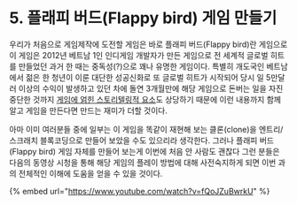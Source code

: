 # 5. 플래피 버드(Flappy bird) 게임 만들기

우리가 처음으로 게임제작에 도전할 게임은 바로 플래피 버드(Flappy bird)란 게임으로 이 게임은 2012년 베트남 1인 인디게임 개발자가 만든 게임으로 전 세계적 글로벌 히트를 만들었던 과거 한 때는 중독성(?)으로 꽤나 유명한 게임이다. 특별히 개도국인 베트남에서 젊은 한 청년이 이룬 대단한 성공신화로 또 글로벌 히트가 시작되어 당시 일 5만달러 이상의 수익이 발생하고 있던 차에 돌연 3개월만에 해당 게임으로 돈버는 일을 자진 중단한 것까지 [게임에 얽힌 스토리텔링적 요소](https://www.thisisgame.com/webzine/series/nboard/212/?n=116507\&series=26)도 상당하기 때문에 이런 내용까지 함께 알고 게임을 만든다면 만드는 재미가 더할 것이다.

아마 이미 여러분들 중에 일부는 이 게임을 똑같이 재현해 보는 클론(clone)을 엔트리/스크래치 블록코딩으로 만들어 보았을 수도 있으리라 생각한다. 그러나 플래피 버드(Flappy bird) 게임 자체를 만들어 보는게 이번에 처음 안 사람도 괜찮다 그런 분들은 다음의 동영상 시청을 통해 해당 게임의 플레이 방법에 대해 사전숙지하게 되면 이번 과의 전체적인 이해에 도움을 얻을 수 있을 것이다.

{% embed url="https://www.youtube.com/watch?v=fQoJZuBwrkU" %}

